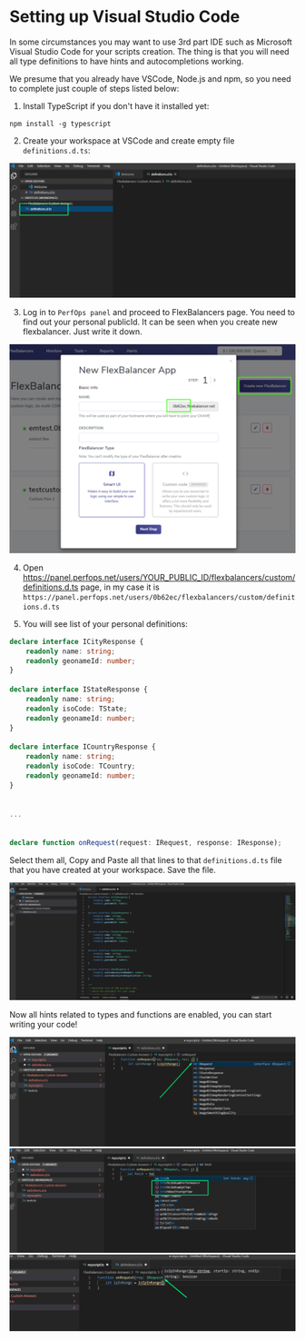 # Setting up Visual Studio Code

In some circumstances you may want to use 3rd part IDE such as Microsoft Visual Studio Code for your scripts creation. The thing is that you will need all type definitions to have hints and autocompletions working.

We presume that you already have VSCode, Node.js and npm, so you need to complete just couple of steps listed below:
1. Install TypeScript if you don't have it installed yet:
```
npm install -g typescript
```
2. Create your workspace at VSCode and create empty file `definitions.d.ts`:

![Alt text](img/vsc_setup_1.png?raw=true "Setup Step 1")

3. Log in to `PerfOps panel` and proceed to FlexBalancers page. You need to find out your personal publicId. It can be seen when you create new flexbalancer.
Just write it down.

![Alt text](img/vsc_setup_2.png?raw=true "Setup Step 2")

4. Open https://panel.perfops.net/users/YOUR_PUBLIC_ID/flexbalancers/custom/definitions.d.ts page, in my case it is `https://panel.perfops.net/users/0b62ec/flexbalancers/custom/definitions.d.ts`    

5. You will see list of your personal definitions:
```typescript
declare interface ICityResponse {
    readonly name: string;
    readonly geonameId: number;
}

declare interface IStateResponse {
    readonly name: string;
    readonly isoCode: TState;
    readonly geonameId: number;
}

declare interface ICountryResponse {
    readonly name: string;
    readonly isoCode: TCountry;
    readonly geonameId: number;
}


...


declare function onRequest(request: IRequest, response: IResponse);
```
 Select them all, Copy and Paste all that lines to that `definitions.d.ts` file that you have created at your workspace. Save the file.
 
 ![Alt text](img/vsc_setup_3.png?raw=true "Setup Step 3")

Now all hints related to types and functions are enabled, you can start writing your code!  

![Alt text](img/vsc_setup_4.png?raw=true "Setup Step 4")
![Alt text](img/vsc_setup_5.png?raw=true "Setup Step 5")
![Alt text](img/vsc_setup_6.png?raw=true "Setup Step 6")
